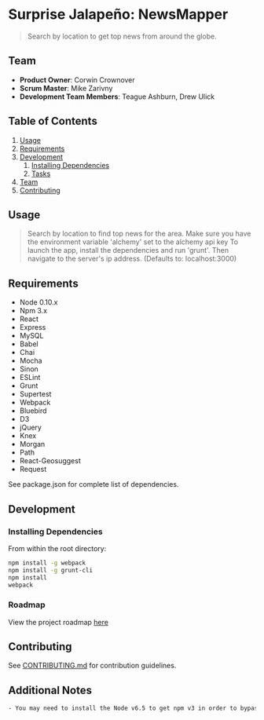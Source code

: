 # Surprise Jalapeño: NewsMapper

> Search by location to get top news from around the globe.

## Team

  - __Product Owner__: Corwin Crownover
  - __Scrum Master__: Mike Zarivny
  - __Development Team Members__: Teague Ashburn, Drew Ulick

## Table of Contents

1. [Usage](#Usage)
1. [Requirements](#requirements)
1. [Development](#development)
    1. [Installing Dependencies](#installing-dependencies)
    1. [Tasks](#tasks)
1. [Team](#team)
1. [Contributing](#contributing)

## Usage

> Search by location to find top news for the area.
> Make sure you have the environment variable 'alchemy' set to the alchemy api key
> To launch the app, install the dependencies and run 'grunt'.
> Then navigate to the server's ip address. (Defaults to: localhost:3000)

## Requirements

- Node 0.10.x
- Npm 3.x
- React
- Express
- MySQL
- Babel
- Chai
- Mocha
- Sinon
- ESLint
- Grunt
- Supertest
- Webpack
- Bluebird
- D3
- jQuery
- Knex
- Morgan
- Path
- React-Geosuggest
- Request

See package.json for complete list of dependencies.

## Development

### Installing Dependencies

From within the root directory:

```sh
npm install -g webpack
npm install -g grunt-cli
npm install
webpack
```

### Roadmap

View the project roadmap [here](https://github.com/issues?user=surprisejalapeno)


## Contributing

See [CONTRIBUTING.md](CONTRIBUTING.md) for contribution guidelines.

## Additional Notes
```sh
- You may need to install the Node v6.5 to get npm v3 in order to bypass a blocking Grunt bug where incorrect dependency versions are read.
```
